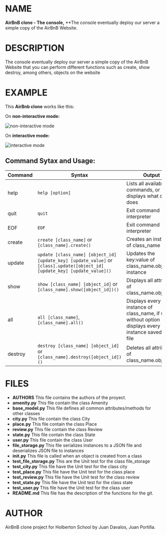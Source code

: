# NAME

**AirBnB clone - The console,**  **The console eventually deploy our server a simple copy of the AirBnB Website.

# DESCRIPTION

The console eventually deploy our server a simple copy of the AirBnB Website that you can perform different functions such as create, show destroy, among others, objects on the website

# EXAMPLE

This **AirBnb clone** works like this:

On **non-interactive mode:**

![non-interactive mode](https://user-images.githubusercontent.com/55112483/74885416-7a6b7b80-5343-11ea-91c4-0a57799f71c1.png)


On **interactive mode:**

![interactive mode](https://user-images.githubusercontent.com/55112483/74885336-4beda080-5343-11ea-9fdf-98763ecbc0a1.png)


## Command Sytax and Usage:

Command | Syntax | Output
------- | ------ | ------
help | `help [option]` | Lists all available commands, or displays what option does
quit | `quit` | Exit command interpreter
EOF | `EOF` | Exit command interpreter
create | `create [class_name]` or `[class_name].create()`| Creates an instance of class_name
update | `update [class_name] [object_id] [update_key] [update_value]` or  `[class].update([object_id] [update_key] [update_value]()`| Updates the key:value of class_name.object_id instance
show | `show [class_name] [object_id]` or `[class_name].show([object_id])()` | Displays all attributes of class_name.object_id
all | `all [class_name]`, `[class_name].all()` | Displays every instance of class_name, if used without option displays every instance saved to the file
destroy | `destroy [class_name] [object_id]` or `[class_name].destroy([object_id])()` | Deletes all attributes of class_name.object_id

# FILES

-   **AUTHORS** This file contains the authors of the proyect.
-   **amenity.py** This file contain the class Amenity
-   **base_model.py** This file defines all common attributes/methods for other classes
-   **city.py** This file contain the class City
-   **place.py** This file contain the class Place
-   **review.py** This file contain the class Review
-   **state.py** This file contain the class State
-   **user.py** This file contain the class User
-   **file_storage.py** This file serializes instances to a JSON file and deserializes JSON file to instances
-   **__init__.py** This file is called when an object is created from a class
-   **test_file_storage.py** This are the Unit test for the class file_storage
-   **test_city.py** This file have the Unit test for the class city
-   **test_place.py** This file have the Unit test for the class place
-   **test_review.py** This file have the Unit test for the class review
-   **test_state.py** This file have the Unit test for the class state
-   **test_user.py** This file have the Unit test for the class user
-   **README.md** This file has the description of the functions for the git.



# AUTHOR
AirBnB clone project for Holberton School by Juan Davalos, Juan Portilla.
